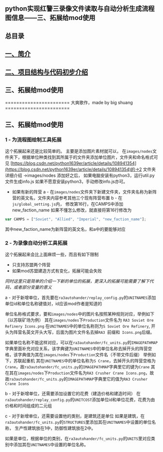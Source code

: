 ## python实现红警三录像文件读取与自动分析生成流程图信息——三、拓展给mod使用


## 总目录
## [一、简介](https://blog.csdn.net/python1639er/article/details/108952283)
## [二、项目结构与代码初步介绍](https://blog.csdn.net/python1639er/article/details/108988289)
## 三、拓展给mod使用
======================= 大爽歌作，made by big shuang =======================

## 三、拓展给mod使用
### 1 - 为流程图绘制工具拓展
这个拓展起来还是比较简单的。
主要是添加图片素材就可以，
在`images/nodes`文件夹下，根据单位种类找到其所属于的文件夹添加单位图片，文件夹和命名格式可见
[https://blog.csdn.net/python1639er/article/details/108941354](https://blog.csdn.net/python1639er/article/details/108941354)的->2 文件夹详细介绍 ->images/nodes
添加好之后，
如果电脑安装有python3，运行util.py文件生成info.js
如果不愿意安装python3，手动修改info.js亦可。

- 如果有新的阵营
a - 在`images/nodes`文件夹下新建文件夹，文件夹名称为新阵营的英文名，文件夹内容参考其他三个现有阵营布置
b - 在`js/global_setting.js`内，
修改第16行，在CAMPS中添加new_faction_name
如果不懂怎么修改，就直接将第16行修改为
```javascript
var CAMPS = ["Soviet", "Allied", "Imperial", "new_faction_name"];
```
其中new_faction_name为新阵营的英文名，和a中的要能够对应


### 2 - 为录像自动分析工具拓展
这个拓展起来会比上面麻烦一些，而且有如下限制
- 只支持苏盟两个阵营
- 如果mod苏盟建造方式有变化，拓展可能会失败

*同时这里只是简单的介绍一下新的单位的拓展，更深入的拓展可能需要了解下代码，或者部分变量的意义*

a - 对于新增单位，首先要在`ra3autohander/replay_config.py`的`UNITNAMES`添加单位id和单位名称键值对，id应该mod作者是知道的

单位名称格式要求，要和`images/nodes`中的图片名按照某种规则对应，举例如下（以苏联矿场为例）
其在`images/nodes`下`Production`文件名为
`RA3 Soviet Ore Refinery Icons.png`
在`UNITNAMES`中的单位名称则为`S Soviet Ore Refinery`,
开头为阵营名英文开头大写，后面为图片文件名去掉`RA3 `前缀和` Icons.png`后缀。

如果单位名称不能这样对应，可以在`ra3autohander/fc_units.py`的`IMAGEPATHMAP`字典里面补充对应关系，该字典键为`UNITNAMES`中的单位名称去掉开头的阵营空格，该字典值为其在`images/nodes`下`Production`文件名（不带文件后缀）
举例如下，苏联起重机
其在`UNITNAMES`中的单位名称为`S Crane`，去掉开头的阵营空格为`Crane`，故`ra3autohander/fc_units.py`的`IMAGEPATHMAP`字典里它的键为`Crane`
其在其在`images/nodes`下`Production`文件名为`RA3 Crusher Crane Icons.png`，故故`ra3autohander/fc_units.py`的`IMAGEPATHMAP`字典里它的值为`RA3 Crusher Crane Icons`

b - 对于新增单位，还需要添加设置它的花费（建造价格和建造时间）
在`ra3autohander/replay_config.py`的`UNITCOST`添加单位id和单位花费，花费为由价格和时间组成的二元组

c - 对于新增单位，还需要设置他的类别，是建筑还是单位
如果是建筑，在`ra3autohander/fc_units.py`的`STRUCTURES`里添加其在`UNITNAMES`中设置的单位名称，
生产性建筑放在1中，防御性建筑放在2中。

如果是单位，根据单位的类别，在`ra3autohander/fc_units.py`的`UNITS`里对应类别中添加其在`UNITNAMES`中设置的单位名称。